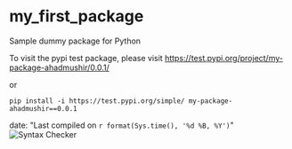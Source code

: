 # my_first_package
Sample dummy package for Python

To visit the pypi test package, please visit
https://test.pypi.org/project/my-package-ahadmushir/0.0.1/

or 

`pip install -i https://test.pypi.org/simple/ my-package-ahadmushir==0.0.1`

date: "Last compiled on `r format(Sys.time(), '%d %B, %Y')`"
![Syntax Checker](https://github.com/ahadmushir/my_first_package/workflows/Syntax%20Checker/badge.svg)

